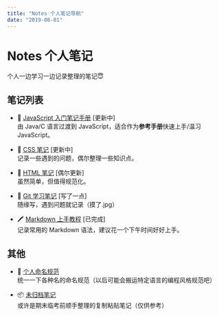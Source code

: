 ```yaml
---
title: "Notes 个人笔记导航"
date: "2019-08-01"
---
```


# Notes 个人笔记

个人一边学习一边记录整理的笔记😇

## 笔记列表

- 🚀 [JavaScript 入门笔记手册](./javascript/) [更新中]  
  由 Java/C 语言过渡到 JavaScript，适合作为**参考手册**快速上手/温习 JavaScript。

- 🔮 [CSS 笔记](./css/) [更新中]  
  记录一些遇到的问题，偶尔整理一些知识点。

- 📃 [HTML 笔记](./html/) [偶尔更新]  
  虽然简单，但值得规范化。

- 🥓 [Git 学习笔记](./git/) [写了一点]  
  随缘写，遇到问题就记录（摸了.jpg）

- 🖍 [Markdown 上手教程](./markdown/) [已完成]  
  记录常用的 Markdown 语法，建议花一个下午时间好好上手。

## 其他

- 👺 [个人命名规范](./others/naming-convention.md)  
  统一一下各种名的命名规范（以后可能会搬运特定语言的编程风格规范吧）

- 📦 [未归档笔记](./others/)  
  或许是期末临考前顺手整理的复制粘贴笔记（仅供参考）

<br/>
